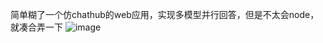 简单糊了一个仿chathub的web应用，实现多模型并行回答，但是不太会node，就凑合弄一下
![image](https://github.com/zhanghxiao/newnode/assets/137479165/b7c41d45-6906-479b-b0ab-3448469d697f)
